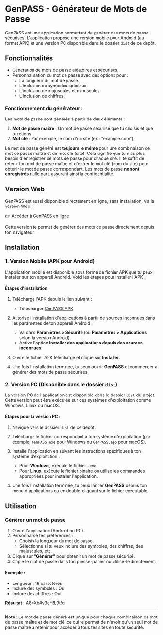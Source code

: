 # GenPASS - Générateur de Mots de Passe

GenPASS est une application permettant de générer des mots de passe sécurisés. L'application propose une version mobile pour Android (au format APK) et une version PC disponible dans le dossier `dist` de ce dépôt.

## Fonctionnalités
- Génération de mots de passe aléatoires et sécurisés.
- Personnalisation du mot de passe avec des options pour :
  - La longueur du mot de passe.
  - L'inclusion de symboles spéciaux.
  - L'inclusion de majuscules et minuscules.
  - L'inclusion de chiffres.

### Fonctionnement du générateur :
Les mots de passe sont générés à partir de deux éléments :
1. **Mot de passe maître** : Un mot de passe sécurisé que tu choisis et que tu retiens.
2. **Mot clé** : Par exemple, le nom d'un site (ex : "example.com").

Le mot de passe généré est **toujours le même** pour une combinaison de mot de passe maître et de mot clé (site). Cela signifie que tu n'as plus besoin d'enregistrer de mots de passe pour chaque site. Il te suffit de retenir ton mot de passe maître et d'entrer le mot clé (nom du site) pour obtenir le mot de passe correspondant. Les mots de passe **ne sont enregistrés** nulle part, assurant ainsi la confidentialité.

## Version Web

GenPASS est aussi disponible directement en ligne, sans installation, via la version Web :

👉 [Accéder à GenPASS en ligne](https://genpass-production.up.railway.app)

Cette version te permet de générer des mots de passe directement depuis ton navigateur.

## Installation

### 1. Version Mobile (APK pour Android)
L'application mobile est disponible sous forme de fichier APK que tu peux installer sur ton appareil Android. Voici les étapes pour installer l'APK :

#### Étapes d'installation :
1. Télécharge l'APK depuis le lien suivant :
   - Télécharger [GenPASS APK](lien_vers_ton_apk_github)

2. Autorise l'installation d'applications à partir de sources inconnues dans les paramètres de ton appareil Android :
   - Va dans **Paramètres > Sécurité** (ou **Paramètres > Applications** selon ta version Android).
   - Active l'option **Installer des applications depuis des sources inconnues**.

3. Ouvre le fichier APK téléchargé et clique sur **Installer**.

4. Une fois l'installation terminée, tu peux ouvrir **GenPASS** et commencer à générer des mots de passe sécurisés.

### 2. Version PC (Disponible dans le dossier `dist`)
La version PC de l'application est disponible dans le dossier `dist` du projet. Cette version peut être exécutée sur des systèmes d'exploitation comme Windows, Linux ou macOS.

#### Étapes pour la version PC :
1. Navigue vers le dossier `dist` de ce dépôt.
2. Télécharge le fichier correspondant à ton système d'exploitation (par exemple, `GenPASS.exe` pour Windows ou `GenPASS.app` pour macOS).
3. Installe l'application en suivant les instructions spécifiques à ton système d'exploitation :
   - Pour **Windows**, exécute le fichier `.exe`.
   - Pour **Linux**, exécute le fichier binaire ou utilise les commandes appropriées pour installer l'application.

4. Une fois l'installation terminée, tu peux lancer **GenPASS** depuis ton menu d'applications ou en double-cliquant sur le fichier exécutable.

## Utilisation

### Générer un mot de passe
1. Ouvre l'application (Android ou PC).
2. Personnalise tes préférences :
   - Choisis la longueur du mot de passe.
   - Sélectionne si tu veux inclure des symboles, des chiffres, des majuscules, etc.
3. Clique sur **"Générer"** pour obtenir un mot de passe sécurisé.
4. Copie le mot de passe dans ton presse-papier ou utilise-le directement.

#### Exemple :
- Longueur : 16 caractères
- Inclure des symboles : Oui
- Inclure des chiffres : Oui

**Résultat** : A8*Xb#v3dH!L9t!q

---

**Note** : Le mot de passe généré est unique pour chaque combinaison de mot de passe maître et de mot clé, ce qui te permet de n'avoir qu'un seul mot de passe maître à retenir pour accéder à tous tes sites en toute sécurité.

